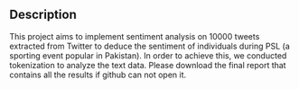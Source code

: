 ## Description ##

This project aims to implement sentiment analysis on 10000 tweets extracted from Twitter to deduce the sentiment of individuals during PSL (a sporting event popular in Pakistan). 
In order to achieve this, we conducted tokenization to analyze the text data. Please download the final report that contains all the results if github can not open it. 
